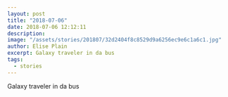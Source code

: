 ```yaml
---
layout: post
title: "2018-07-06"
date: 2018-07-06 12:12:11
description: 
image: "/assets/stories/201807/32d2404f8c8529d9a6256ec9e6c1a6c1.jpg"
author: Elise Plain
excerpt: Galaxy traveler in da bus
tags: 
  - stories
---
```


Galaxy traveler in da bus
<p></p>
